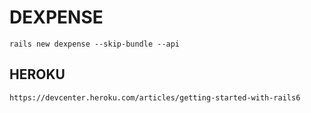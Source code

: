 # DEXPENSE

```
rails new dexpense --skip-bundle --api
```

## HEROKU

`https://devcenter.heroku.com/articles/getting-started-with-rails6`